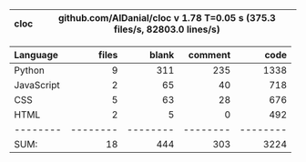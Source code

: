 cloc|github.com/AlDanial/cloc v 1.78  T=0.05 s (375.3 files/s, 82803.0 lines/s)
--- | ---

Language|files|blank|comment|code
:-------|-------:|-------:|-------:|-------:
Python|9|311|235|1338
JavaScript|2|65|40|718
CSS|5|63|28|676
HTML|2|5|0|492
--------|--------|--------|--------|--------
SUM:|18|444|303|3224
